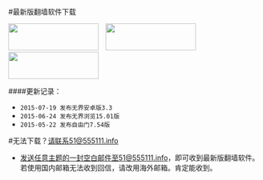 
#最新版翻墙软件下载
<a href="http://git.io/HNvvvQ"><div id="images"><img src="https://cloud.githubusercontent.com/assets/13546896/8962834/542bc3b2-35f7-11e5-8cd8-d275cecec187.jpg" width="180"  height="54"></a>
<a href="https://git.io/fgp" target="_blank"><img src="https://cloud.githubusercontent.com/assets/13546896/8962833/542b236c-35f7-11e5-9b6b-5ecef4e6a46e.jpg" width="180"  height="54" hspace= 10>
<a href="http://git.io/2S1IBQ" target="_blank"><img src="https://cloud.githubusercontent.com/assets/13546896/8963614/a7cea12a-35fb-11e5-8285-2c052e5ea386.jpg" width="180"  height="54" hspace= 0></a>

####更新记录：

- `2015-07-19 发布无界安卓版3.3`
- `2015-06-24 发布无界浏览15.01版`
- `2015-05-22 发布自由门7.54版`



#无法下载？请联系51@555111.info
- 发送任意主题的一封空白邮件至51@555111.info，即可收到最新版翻墙软件。若使用国内邮箱无法收到回信，请改用海外邮箱。肯定能收到。

